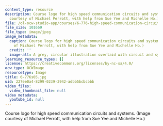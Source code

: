 ```yaml
---
content_type: resource
description: Course logo for high speed communication circuits and systems. (Image
  courtesy of Michael Perrott, with help from Sue Yee and Michelle Ho.)
file: /ol-ocw-studio-app/courses/6-776-high-speed-communication-circuits-spring-2005/227ee0a4829902393942adbb5bcbcbbb_6-776s05.jpg
file_size: 101669
file_type: image/jpeg
image_metadata:
  caption: Course logo for high speed communication circuits and systems. (Image courtesy
    of Michael Perrott, with help from Sue Yee and Michelle Ho.)
  credit: ''
  image-alt: A grey, circular illustration overlaid with circuit and system diagrams.
learning_resource_types: []
license: https://creativecommons.org/licenses/by-nc-sa/4.0/
ocw_type: OCWImage
resourcetype: Image
title: 6-776s05.jpg
uid: 227ee0a4-8299-0239-3942-adbb5bcbcbbb
video_files:
  video_thumbnail_file: null
video_metadata:
  youtube_id: null
---
```

Course logo for high speed communication circuits and systems. (Image courtesy of Michael Perrott, with help from Sue Yee and Michelle Ho.)